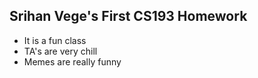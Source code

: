 ## Srihan Vege's First CS193 Homework 

- It is a fun class
- TA's are very chill
- Memes are really funny 

